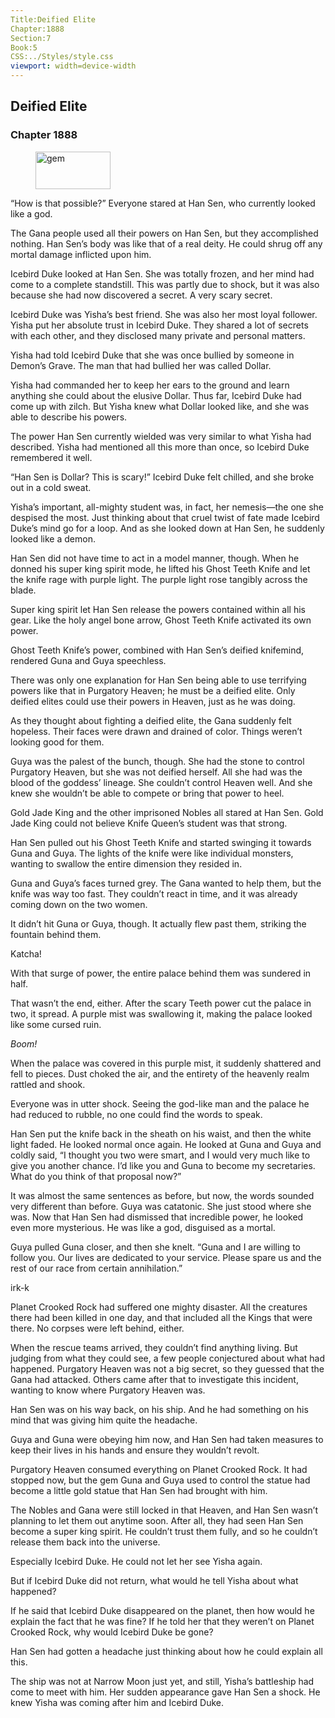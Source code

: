 ```yaml
---
Title:Deified Elite 
Chapter:1888 
Section:7 
Book:5 
CSS:../Styles/style.css 
viewport: width=device-width
---
```

  
## Deified Elite
### Chapter 1888
  
<figure>
	<img src="../Images/gem.gif" alt="gem" id="gem" width="120" height="60" />
</figure>
  

  
“How is that possible?” Everyone stared at Han Sen, who currently looked like a god.

The Gana people used all their powers on Han Sen, but they accomplished nothing. Han Sen’s body was like that of a real deity. He could shrug off any mortal damage inflicted upon him.

Icebird Duke looked at Han Sen. She was totally frozen, and her mind had come to a complete standstill. This was partly due to shock, but it was also because she had now discovered a secret. A very scary secret.

Icebird Duke was Yisha’s best friend. She was also her most loyal follower. Yisha put her absolute trust in Icebird Duke. They shared a lot of secrets with each other, and they disclosed many private and personal matters.

Yisha had told Icebird Duke that she was once bullied by someone in Demon’s Grave. The man that had bullied her was called Dollar.

Yisha had commanded her to keep her ears to the ground and learn anything she could about the elusive Dollar. Thus far, Icebird Duke had come up with zilch. But Yisha knew what Dollar looked like, and she was able to describe his powers.

The power Han Sen currently wielded was very similar to what Yisha had described. Yisha had mentioned all this more than once, so Icebird Duke remembered it well.

“Han Sen is Dollar? This is scary!” Icebird Duke felt chilled, and she broke out in a cold sweat.

Yisha’s important, all-mighty student was, in fact, her nemesis—the one she despised the most. Just thinking about that cruel twist of fate made Icebird Duke’s mind go for a loop. And as she looked down at Han Sen, he suddenly looked like a demon.

Han Sen did not have time to act in a model manner, though. When he donned his super king spirit mode, he lifted his Ghost Teeth Knife and let the knife rage with purple light. The purple light rose tangibly across the blade.

Super king spirit let Han Sen release the powers contained within all his gear. Like the holy angel bone arrow, Ghost Teeth Knife activated its own power.

Ghost Teeth Knife’s power, combined with Han Sen’s deified knifemind, rendered Guna and Guya speechless.

There was only one explanation for Han Sen being able to use terrifying powers like that in Purgatory Heaven; he must be a deified elite. Only deified elites could use their powers in Heaven, just as he was doing.

As they thought about fighting a deified elite, the Gana suddenly felt hopeless. Their faces were drawn and drained of color. Things weren’t looking good for them.

Guya was the palest of the bunch, though. She had the stone to control Purgatory Heaven, but she was not deified herself. All she had was the blood of the goddess’ lineage. She couldn’t control Heaven well. And she knew she wouldn’t be able to compete or bring that power to heel.

Gold Jade King and the other imprisoned Nobles all stared at Han Sen. Gold Jade King could not believe Knife Queen’s student was that strong.

Han Sen pulled out his Ghost Teeth Knife and started swinging it towards Guna and Guya. The lights of the knife were like individual monsters, wanting to swallow the entire dimension they resided in.

Guna and Guya’s faces turned grey. The Gana wanted to help them, but the knife was way too fast. They couldn’t react in time, and it was already coming down on the two women.

It didn’t hit Guna or Guya, though. It actually flew past them, striking the fountain behind them.

Katcha!

With that surge of power, the entire palace behind them was sundered in half.

That wasn’t the end, either. After the scary Teeth power cut the palace in two, it spread. A purple mist was swallowing it, making the palace looked like some cursed ruin.

*Boom!*

When the palace was covered in this purple mist, it suddenly shattered and fell to pieces. Dust choked the air, and the entirety of the heavenly realm rattled and shook.

Everyone was in utter shock. Seeing the god-like man and the palace he had reduced to rubble, no one could find the words to speak.

Han Sen put the knife back in the sheath on his waist, and then the white light faded. He looked normal once again. He looked at Guna and Guya and coldly said, “I thought you two were smart, and I would very much like to give you another chance. I’d like you and Guna to become my secretaries. What do you think of that proposal now?”

It was almost the same sentences as before, but now, the words sounded very different than before. Guya was catatonic. She just stood where she was. Now that Han Sen had dismissed that incredible power, he looked even more mysterious. He was like a god, disguised as a mortal.

Guya pulled Guna closer, and then she knelt. “Guna and I are willing to follow you. Our lives are dedicated to your service. Please spare us and the rest of our race from certain annihilation.”

irk-k

Planet Crooked Rock had suffered one mighty disaster. All the creatures there had been killed in one day, and that included all the Kings that were there. No corpses were left behind, either.

When the rescue teams arrived, they couldn’t find anything living. But judging from what they could see, a few people conjectured about what had happened. Purgatory Heaven was not a big secret, so they guessed that the Gana had attacked. Others came after that to investigate this incident, wanting to know where Purgatory Heaven was.

Han Sen was on his way back, on his ship. And he had something on his mind that was giving him quite the headache.

Guya and Guna were obeying him now, and Han Sen had taken measures to keep their lives in his hands and ensure they wouldn’t revolt.

Purgatory Heaven consumed everything on Planet Crooked Rock. It had stopped now, but the gem Guna and Guya used to control the statue had become a little gold statue that Han Sen had brought with him.

The Nobles and Gana were still locked in that Heaven, and Han Sen wasn’t planning to let them out anytime soon. After all, they had seen Han Sen become a super king spirit. He couldn’t trust them fully, and so he couldn’t release them back into the universe.

Especially Icebird Duke. He could not let her see Yisha again.

But if Icebird Duke did not return, what would he tell Yisha about what happened?

If he said that Icebird Duke disappeared on the planet, then how would he explain the fact that he was fine? If he told her that they weren’t on Planet Crooked Rock, why would Icebird Duke be gone?

Han Sen had gotten a headache just thinking about how he could explain all this.

The ship was not at Narrow Moon just yet, and still, Yisha’s battleship had come to meet with him. Her sudden appearance gave Han Sen a shock. He knew Yisha was coming after him and Icebird Duke.